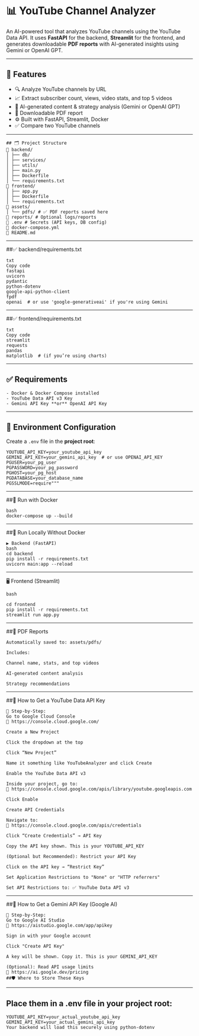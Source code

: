 # 📊 YouTube Channel Analyzer

An AI-powered tool that analyzes YouTube channels using the YouTube Data API. It uses **FastAPI** for the backend, **Streamlit** for the frontend, and generates downloadable **PDF reports** with AI-generated insights using Gemini or OpenAI GPT.

---

## 🚀 Features

- 🔍 Analyze YouTube channels by URL
- 📈 Extract subscriber count, views, video stats, and top 5 videos
- 🤖 AI-generated content & strategy analysis (Gemini or OpenAI GPT)
- 📝 Downloadable PDF report
- ⚙️ Built with FastAPI, Streamlit, Docker
- ✅ Compare two YouTube channels

---
```
## 🗂️ Project Structure
📁 backend/
│ ├── db/
│ ├── services/
│ ├── utils/
│ ├── main.py
│ ├── Dockerfile
│ └── requirements.txt
📁 frontend/
│ ├── app.py
│ ├── Dockerfile
│ └── requirements.txt
📁 assets/
│ └── pdfs/ # ✅ PDF reports saved here
📁 reports/ # Optional logs/reports
📄 .env # Secrets (API keys, DB config)
📄 docker-compose.yml
📄 README.md
```
---

##✅ backend/requirements.txt
```
txt
Copy code
fastapi
uvicorn
pydantic
python-dotenv
google-api-python-client
fpdf
openai  # or use 'google-generativeai' if you're using Gemini
```
---

##✅ frontend/requirements.txt
```
txt
Copy code
streamlit
requests
pandas
matplotlib  # (if you’re using charts)
```
---

## ✅ Requirements
```
- Docker & Docker Compose installed
- YouTube Data API v3 Key
- Gemini API Key **or** OpenAI API Key
```
---

## 🔑 Environment Configuration

Create a `.env` file in the **project root**:

```env
YOUTUBE_API_KEY=your_youtube_api_key
GEMINI_API_KEY=your_gemini_api_key  # or use OPENAI_API_KEY
PGUSER=your_pg_user
PGPASSWORD=your_pg_password
PGHOST=your_pg_host
PGDATABASE=your_database_name
PGSSLMODE=require"""
```
---

##🐳 Run with Docker
```
bash
docker-compose up --build
```
---

##🧪 Run Locally Without Docker
```
▶️ Backend (FastAPI)
bash
cd backend
pip install -r requirements.txt
uvicorn main:app --reload
```
---

🖥️ Frontend (Streamlit)
```
bash

cd frontend
pip install -r requirements.txt
streamlit run app.py
```
---

##📄 PDF Reports
```
Automatically saved to: assets/pdfs/

Includes:

Channel name, stats, and top videos

AI-generated content analysis

Strategy recommendations
```
---

##🔑 How to Get a YouTube Data API Key
```
📌 Step-by-Step:
Go to Google Cloud Console
🔗 https://console.cloud.google.com/

Create a New Project

Click the dropdown at the top

Click “New Project”

Name it something like YouTubeAnalyzer and click Create

Enable the YouTube Data API v3

Inside your project, go to:
🔗 https://console.cloud.google.com/apis/library/youtube.googleapis.com

Click Enable

Create API Credentials

Navigate to:
🔗 https://console.cloud.google.com/apis/credentials

Click “Create Credentials” → API Key

Copy the API key shown. This is your YOUTUBE_API_KEY

(Optional but Recommended): Restrict your API Key

Click on the API key → “Restrict Key”

Set Application Restrictions to "None" or "HTTP referrers"

Set API Restrictions to: ✅ YouTube Data API v3
```
---

##🤖 How to Get a Gemini API Key (Google AI)
```
📌 Step-by-Step:
Go to Google AI Studio
🔗 https://aistudio.google.com/app/apikey

Sign in with your Google account

Click "Create API Key"

A key will be shown. Copy it. This is your GEMINI_API_KEY

(Optional): Read API usage limits
🔗 https://ai.google.dev/pricing
##🛡️ Where to Store These Keys
```
---

Place them in a .env file in your project root:
---
```
YOUTUBE_API_KEY=your_actual_youtube_api_key
GEMINI_API_KEY=your_actual_gemini_api_key
Your backend will load this securely using python-dotenv
```


